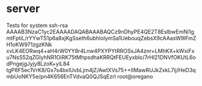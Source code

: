 # server
Tests for system
ssh-rsa AAAAB3NzaC1yc2EAAAADAQABAAABAQCz9nDhyPE4QE2T8EsIbwEmNi1gmtFptiL/rYYwTS1p6a8xjKgSseth6ubhlolymSa1UebouqZebsX9cAAasW9lFmZH1oKW971zgzKNk
xvLK4EORwq4+aH4rW0YY8r4Lnw4PXYPYtRROSsJA4znr+LMhKX+kWxiFxu7NsS52qZGIyhNR1OiRK75tMhpsdhaKRRQtFEUEyxblo/7rHl21DNVfOKUtL6odPngejgJyjy8LzoK+yiL84
tgP8F5ec1VrK8/Gx7s4bxIUvbLjm4jZ/AwtXVs75++IIMawRUJkZxkL7ij/HeD3qmbUoNKY5e/pn4K656EnTVdvaQ0QJSqEzrl root@oregano

